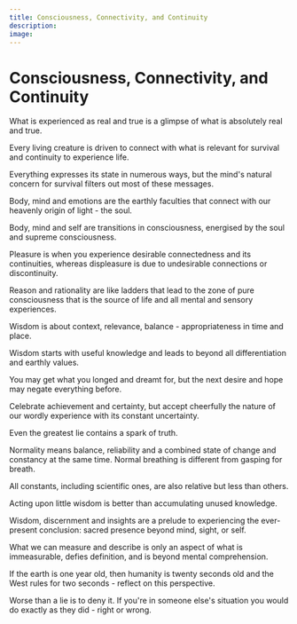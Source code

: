 ```yaml
---
title: Consciousness, Connectivity, and Continuity
description:
image:
---
```


# Consciousness, Connectivity, and Continuity

What is experienced as real and true is a glimpse of what is absolutely real and true.

Every living creature is driven to connect with what is relevant for survival and continuity to experience life.

Everything expresses its state in numerous ways, but the mind's natural concern for survival filters out most of these messages.

Body, mind and emotions are the earthly faculties that connect with our heavenly origin of light - the soul.

Body, mind and self are transitions in consciousness, energised by the soul and supreme consciousness.

Pleasure is when you experience desirable connectedness and its continuities, whereas displeasure is due to undesirable connections or discontinuity.

Reason and rationality are like ladders that lead to the zone of pure consciousness that is the source of life and all mental and sensory experiences.

Wisdom is about context, relevance, balance - appropriateness in time and place.

Wisdom starts with useful knowledge and leads to beyond all differentiation and earthly values.

You may get what you longed and dreamt for, but the next desire and hope may negate everything before.

Celebrate achievement and certainty, but accept cheerfully the nature of our wordly experience with its constant uncertainty.

Even the greatest lie contains a spark of truth.

Normality means balance, reliability and a combined state of change and constancy at the same time. Normal breathing is different from gasping for breath.

All constants, including scientific ones, are also relative but less than others.

Acting upon little wisdom is better than accumulating unused knowledge.

Wisdom, discernment and insights are a prelude to experiencing the ever-present conclusion: sacred presence beyond mind, sight, or self.

What we can measure and describe is only an aspect of what is immeasurable, defies definition, and is beyond mental comprehension.

If the earth is one year old, then humanity is twenty seconds old and the West rules for two seconds - reflect on this perspective.

Worse than a lie is to deny it. If you're in someone else's situation you would do exactly as they did - right or wrong.

